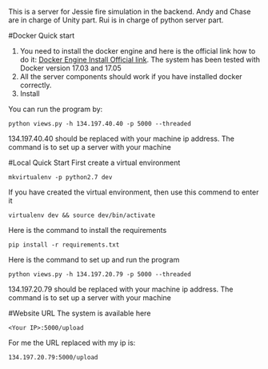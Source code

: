 This is a server for Jessie fire simulation in the backend. Andy and Chase are in charge of Unity part. Rui is in charge of python server part.


#Docker Quick start
1. You need to install the docker engine and here is the official link how to do it:
[Docker Engine Install Official link](https://docs.docker.com/engine/installation/linux/ubuntu/#install-using-the-repository). 
The system has been tested with Docker version 17.03 and 17.05
2. All the server components should work if you have installed docker correctly.
3. Install 



You can run the program by:
```
python views.py -h 134.197.40.40 -p 5000 --threaded
```

134.197.40.40 should be replaced with your machine ip address. The command is to set up a server with your machine


#Local Quick Start
First create a virtual environment
```
mkvirtualenv -p python2.7 dev
```

If you have created the virtual environment, then use this commend to enter it
```
virtualenv dev && source dev/bin/activate
```

Here is the command to install the requirements
```
pip install -r requirements.txt
```
Here is the command to set up and run the program
```
python views.py -h 134.197.20.79 -p 5000 --threaded
```
134.197.20.79 should be replaced with your machine ip address. The command is to set up a server with your machine

#Website URL
The system is available here
```
<Your IP>:5000/upload
```
For me the URL replaced with my ip is:
```
134.197.20.79:5000/upload
```